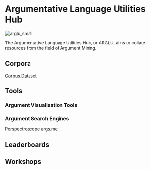 # Argumentative Language Utilities Hub
![arglu_small](https://github.com/acidrobin/arglu-repo/assets/54273015/67999eb8-7742-4d63-b4b7-e2ad0bee45b1)

The Argumentative Language Utilities Hub, or ARGLU, aims to collate resources from the field of Argument Mining. 




## Corpora
[Corpus Dataset](https://docs.google.com/spreadsheets/d/1Wr7GalgRuXq_9JeVqqHRUY4BbUXbh3csB-BHozUm9YU/edit?usp=drive_link)


## Tools
### Argument Visualisation Tools


### Argument Search Engines

[Perspectroscope](https://github.com/CogComp/perspectroscope?tab=readme-ov-file)
[args.me](https://args.me/index.html)


## Leaderboards

## Workshops
